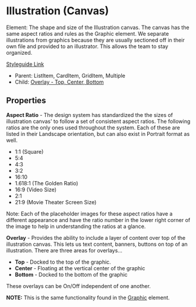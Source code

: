 # Illustration (Canvas)

Element: The shape and size of the Illustration canvas. The canvas has the same aspect ratios and rules as the Graphic element.  We separate illustrations from graphics because they are usually sectioned off in their own file and provided to an illustrator. This allows the team to stay organized.

[Styleguide Link](https://zpl.io/brGvn4X)

- Parent: ListItem, CardItem, GridItem, Multiple
- Child: [Overlay - Top, Center, Bottom](https://github.com/able-app/docs/blob/7486c8fa88811fddbd49b82001d919e42805712e/controls/%CE%B5%20elements/overlay/overlay.md)

## Properties

**Aspect Ratio** - The design system has standardized the the sizes of illustration canvas' to follow a set of consistent aspect ratios. The following ratios are the only ones used throughout the system. Each of these are listed in their Landscape orientation, but can also exist in Portrait format as well.

- 1:1 (Square)
- 5:4
- 4:3
- 3:2
- 16:10
- 1.618:1 (The Golden Ratio)
- 16:9 (Video Size)
- 2:1
- 21:9 (Movie Theater Screen Size)

Note: Each of the placeholder images for these aspect ratios have a different appearance and have the ratio number in the lower right corner of the image to help in understanding the ratios at a glance.

**Overlay** - Provides the ability to include a layer of content over top of the illustration canvas.  This lets us text content, banners, buttons on top of an illustration. There are three areas for overlays...

- **Top** - Docked to the top of the graphic.
- **Center** - Floating at the vertical center of the graphic
- **Bottom** - Docked to the bottom of the graphic

These overlays can be On/Off independent of one another.

**NOTE:** This is the same functionality found in the [Graphic](https://github.com/able-app/docs/blob/f8c133a1a1e00bdc9238465d1a07b23f99322e97/controls/%CE%B5%20elements/graphic/graphic.md) element.